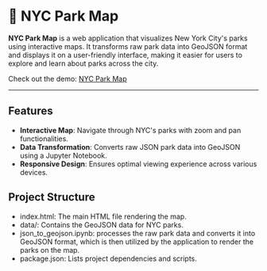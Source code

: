 # 🌳 NYC Park Map

**NYC Park Map** is a web application that visualizes New York City's parks using interactive maps. It transforms raw park data into GeoJSON format and displays it on a user-friendly interface, making it easier for users to explore and learn about parks across the city.

Check out the demo: [NYC Park Map](https://renashen314.github.io/NYC-Park-Map/)


---

## Features

- **Interactive Map**: Navigate through NYC's parks with zoom and pan functionalities.
- **Data Transformation**: Converts raw JSON park data into GeoJSON using a Jupyter Notebook.
- **Responsive Design**: Ensures optimal viewing experience across various devices.

## Project Structure
- index.html: The main HTML file rendering the map.
- data/: Contains the GeoJSON data for NYC parks.
- json_to_geojson.ipynb: processes the raw park data and converts it into GeoJSON format, which is then utilized by the application to render the parks on the map.
- package.json: Lists project dependencies and scripts.
